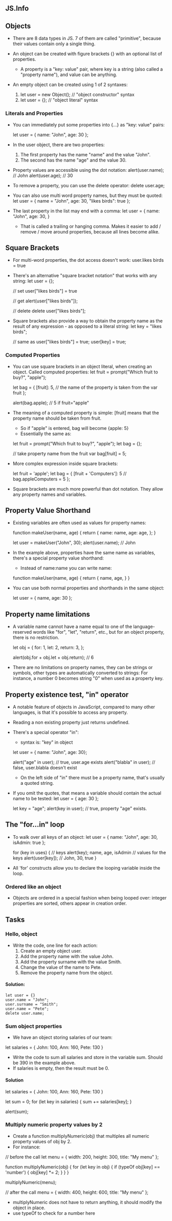 ## JS.Info

## Objects

- There are 8 data types in JS. 7 of them are called "primitive", because their values contain only a single thing.

- An object can be created with figure brackets {} with an optional list of properties.

  - A property is a "key: value" pair, where key is a string (also called a "property name"), and value can be anything.

- An empty object can be created using 1 of 2 syntaxes:
  1. let user = new Object(); // "object constructor" syntax
  2. let user = {}; // "object literal" syntax

### Literals and Properties

- You can immediately put some properties into {...} as "key: value" pairs:

  let user = {
  name: "John",
  age: 30
  };

- In the user object, there are two properties:

  1. The first property has the name "name" and the value "John".
  2. The second has the name "age" and the value 30.

- Property values are accessible using the dot notation:
  alert(user.name); // John
  alert(user.age); // 30

- To remove a property, you can use the delete operator:
  delete user.age;

- You can also use multi word property names, but they must be quoted:
  let user = {
  name = "John",
  age: 30,
  "likes birds": true
  };

- The last property in the list may end with a comma:
  let user = {
  name: "John",
  age: 30,
  }

  - That is called a trailing or hanging comma. Makes it easier to add / remove / move around properties, because all lines become alike.

## Square Brackets

- For multi-word properties, the dot access doesn't work:
  user.likes birds = true

- There's an alternative "square bracket notation" that works with any string:
  let user = {};

  // set
  user["likes birds"] = true

  // get
  alert(user["likes birds"]);

  // delete
  delete user["likes birds"];

- Square brackets also provide a way to obtain the property name as the result of any expression - as opposed to a literal string:
  let key = "likes birds";

  // same as user["likes birds"] = true;
  user[key] = true;

### Computed Properties

- You can use square brackets in an object literal, when creating an object. Called computed properties:
  let fruit = prompt("Which fruit to buy?", "apple");

  let bag = {
  [fruit]: 5, // the name of the property is taken from the var fruit
  };

  alert(bag.apple); // 5 if fruit="apple"

- The meaning of a computed property is simple: [fruit] means that the property name should be taken from fruit.

  - So if "apple" is entered, bag will become {apple: 5}
  - Essentially the same as:

  let fruit = prompt("Which fruit to buy?", "apple");
  let bag = {};

  // take property name from the fruit var
  bag[fruit] = 5;

- More complex expression inside square brackets:

  let fruit = 'apple';
  let bag = {
  [fruit + 'Computers']: 5 // bag.appleComputers = 5
  };

- Square brackets are much more powerful than dot notation. They allow any property names and variables.

## Property Value Shorthand

- Existing variables are often used as values for property names:

  function makeUser(name, age) {
  return {
  name: name,
  age: age,
  };
  }

  let user = makeUser("John", 30);
  alert(user.name); // John

- In the example above, properties have the same name as variables, there's a special property value shorthand:

  - Instead of name:name you can write name:

  function makeUser(name, age) {
  return {
  name,
  age,
  }
  }

- You can use both normal properties and shorthands in the same object:

  let user = {
  name,
  age: 30
  };

## Property name limitations

- A variable name cannot have a name equal to one of the language-reserved words like "for", "let", "return", etc., but for an object property, there is no restriction.

  let obj = {
  for: 1,
  let: 2,
  return: 3,
  };

  alert(obj.for + obj.let + obj.return); // 6

- There are no limitations on property names, they can be strings or symbols, other types are automatically converted to strings: For instance, a number 0 becomes string "0" when used as a property key.

## Property existence test, "in" operator

- A notable feature of objects in JavaScript, compared to many other languages, is that it's possible to access any property.

- Reading a non existing property just returns undefined.

- There's a special operator "in":

  - syntax is: "key" in object

  let user = { name: "John", age: 30};

  alert("age" in user); // true, user.age exists
  alert("blabla" in user); // false, user.blabla doesn't exist

  - On the left side of "in" there must be a property name, that's usually a quoted string.

- If you omit the quotes, that means a variable should contain the actual name to be tested:
  let user = { age: 30 };

  let key = "age";
  alert(key in user); // true, property "age" exists.

## The "for...in" loop

- To walk over all keys of an object:
  let user = {
  name: "John",
  age: 30,
  isAdmin: true
  };

  for (key in uses) {
  // keys
  alert(key); name, age, isAdmin
  // values for the keys
  alert(user[key]); // John, 30, true
  }

- All 'for' constructs allow you to declare the looping variable inside the loop.

### Ordered like an object

- Objects are ordered in a special fashion when being looped over: integer properties are sorted, others appear in creation order.

## Tasks

### Hello, object

- Write the code, one line for each action:
  1. Create an empty object user.
  2. Add the property name with the value John.
  3. Add the property surname with the value Smith.
  4. Change the value of the name to Pete.
  5. Remove the property name from the object.

#### Solution:

    let user = {}
    user.name = "John";
    user.surname = "Smith";
    user.name = "Pete";
    delete user.name;

### Sum object properties

- We have an object storing salaries of our team:

let salaries = {
John: 100,
Ann: 160,
Pete: 130
}

- Write the code to sum all salaries and store in the variable sum. Should be 390 in the example above.
- If salaries is empty, then the result must be 0.

#### Solution

let salaries = {
John: 100,
Ann: 160,
Pete: 130
}

let sum = 0;
for (let key in salaries) {
sum += salaries[key];
}

alert(sum);

### Multiply numeric property values by 2

- Create a function multiplyNumeric(obj) that multiples all numeric property values of obj by 2.
- For instance: 

// before the call
let menu = {
  width: 200,
  height: 300,
  title: "My menu"
};

function multiplyNumeric(obj) {
    for (let key in obj) {
        if (typeOf obj[key] == 'number') {
            obj[key] *= 2;
        }
    }
}

multiplyNumeric(menu);

// after the call
menu = {
  width: 400,
  height: 600,
  title: "My menu"
};

- multiplyNumeric does not have to return anything, it should modify the object in place.
- use typeOf to check for a number here